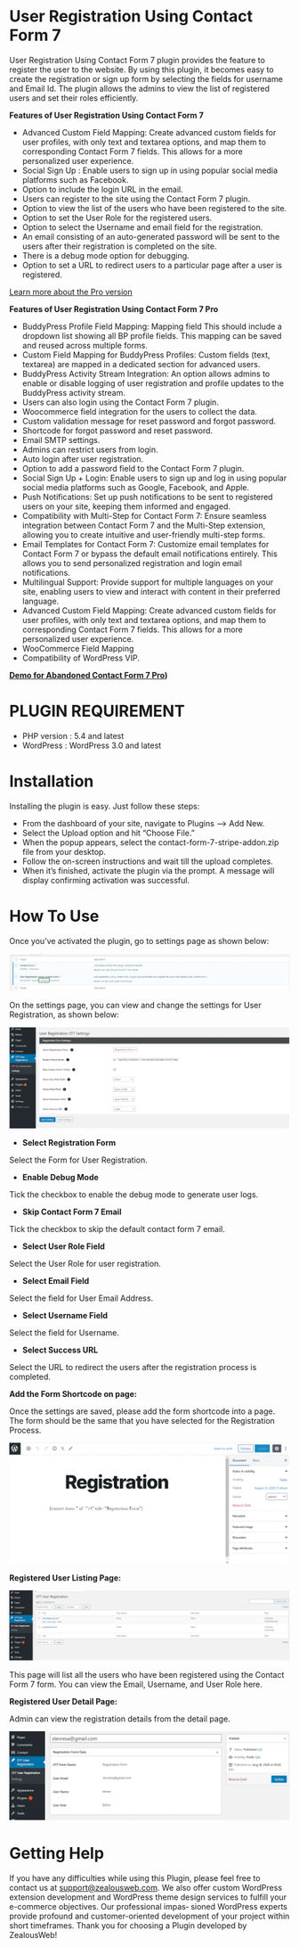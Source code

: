 # User Registration Using Contact Form 7 
User Registration Using Contact Form 7 plugin provides the feature to register the user to the website. By using this plugin, it becomes easy to create the registration or sign up form by selecting the fields for username and Email Id. The plugin allows the admins to view the list of registered users and set their roles efficiently.

**Features of User Registration Using Contact Form 7**

- Advanced Custom Field Mapping: Create advanced custom fields for user profiles, with only text and textarea options, and map them to corresponding Contact Form 7 fields. This allows for a more personalized user experience.
- Social Sign Up : Enable users to sign up in using popular social media platforms such as Facebook.
- Option to include the login URL in the email.
- Users can register to the site using the Contact Form 7 plugin.
- Option to view the list of the users who have been registered to the site.
- Option to set the User Role for the registered users.
- Option to select the Username and email field for the registration.
- An email consisting of an auto-generated password will be sent to the users after their registration is completed on the site.
- There is a debug mode option for debugging.
- Option to set a URL to redirect users to a particular page after a user is registered.

[Learn more about the Pro version](https://store.zealousweb.com/wordpress-plugins/user-registration-using-contact-form-7-pro)

**Features of User Registration Using Contact Form 7 Pro**

- BuddyPress Profile Field Mapping: Mapping field This should include a dropdown list showing all BP profile fields. This mapping can be saved and reused across multiple forms.
- Custom Field Mapping for BuddyPress Profiles: Custom fields (text, textarea) are mapped in a dedicated section for advanced users.
- BuddyPress Activity Stream Integration: An option allows admins to enable or disable logging of user registration and profile updates to the BuddyPress activity stream.
- Users can also login using the Contact Form 7 plugin.
- Woocommerce field integration for the users to collect the data.
- Custom validation message for reset password and forgot password.
- Shortcode for forgot password and reset password.
- Email SMTP settings.
- Admins can restrict users from login.
- Auto login after user registration.
- Option to add a password field to the Contact Form 7 plugin.
- Social Sign Up + Login: Enable users to sign up and log in using popular social media platforms such as Google, Facebook, and Apple.
- Push Notifications: Set up push notifications to be sent to registered users on your site, keeping them informed and engaged.
- Compatibility with Multi-Step for Contact Form 7: Ensure seamless integration between Contact Form 7 and the Multi-Step extension, allowing you to create intuitive and user-friendly multi-step forms.
- Email Templates for Contact Form 7: Customize email templates for Contact Form 7 or bypass the default email notifications entirely. This allows you to send personalized registration and login email notifications.
- Multilingual Support: Provide support for multiple languages on your site, enabling users to view and interact with content in their preferred language.
- Advanced Custom Field Mapping: Create advanced custom fields for user profiles, with only text and textarea options, and map them to corresponding Contact Form 7 fields. This allows for a more personalized user experience.
- WooCommerce Field Mapping
- Compatibility of WordPress VIP.

<strong>[Demo for Abandoned Contact Form 7 Pro](https://demo.zealousweb.com/wordpress-plugins/user-registration-using-contact-form-7-pro/))</strong>

# PLUGIN REQUIREMENT
- PHP version : 5.4 and latest
- WordPress : WordPress 3.0 and latest

# Installation
Installing the plugin is easy. Just follow these steps:

- From the dashboard of your site, navigate to Plugins –> Add New.
- Select the Upload option and hit “Choose File.”
-  When the popup appears, select the contact-form-7-stripe-addon.zip file from your desktop.
- Follow the on-screen instructions and wait till the upload completes.
- When it’s finished, activate the plugin via the prompt. A message will display confirming activation was successful.


# How To Use


Once you’ve activated the plugin, go to settings page as shown below:

![Screenshot](resources/img/1.png)

On the settings page, you can view and change the settings for User Registration, as shown below:

![Screenshot](resources/img/2.png)

- **Select Registration Form**

Select the Form for User Registration.

- **Enable Debug Mode**

Tick the checkbox to enable the debug mode to generate user logs.

- **Skip Contact Form 7 Email**

Tick the checkbox to skip the default contact form 7 email.

- **Select User Role Field**

Select the User Role for user registration.

- **Select Email Field**

Select the field for User Email Address.

- **Select Username Field**


Select the field for Username.


- **Select Success URL**

Select the URL to redirect the users after the registration process is completed.


**Add the Form Shortcode on page:**


Once the settings are saved, please add the form shortcode into a page. The form should be the same that you have selected for the Registration Process.

![Screenshot](resources/img/3.png)

**Registered User Listing Page:**

![Screenshot](resources/img/4.png)

This page will list all the users who have been registered using the Contact Form 7 form. You can view the Email, Username, and User Role here.

**Registered User Detail Page:**


Admin can view the registration details from the detail page.

![Screenshot](resources/img/5.png)

# Getting Help


If you have any difficulties while using this Plugin, please feel free to contact us at support@zealousweb.com. We also offer custom WordPress extension development and WordPress theme design services to fulfill your e-commerce objectives. Our professional impas‐ sioned WordPress experts provide profound and customer-oriented development of your project within short timeframes. Thank you for choosing a Plugin developed by ZealousWeb!
